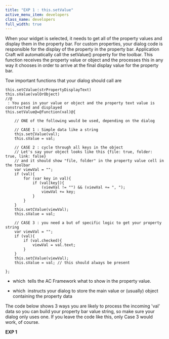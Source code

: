 ```yaml
---
title: "EXP 1 : this.setValue"
active_menu_item: developers
class_name: developers
full_width: true
---
```



When your widget is selected, it needs to get all of the property values and display them in the property bar. For custom properties, your dialog code is responsible for the display of the property in the property bar. Application Craft will automatically call the setValue() property for the toolbar. This function receives the property value or object and the processes this in any way it chooses in order to arrive at the final display value for the property bar.

Tow important functions that your dialog should call are

    this.setCValue(strPropertyDisplayText)
    this.sValue(valOrObject)
    //@
     : You pass in your value or object and the property text value is constructed and displayed
    this.setValue@=@function(val)@{
     
        // ONE of the following would be used, depending on the dialog
     
        // CASE 1 : Simple data like a string
        this.setCValue(val); 
        this.sValue = val;
     
        // CASE 2 : cycle through all keys in the object
        // Let's say your object looks like this {file: true, folder: true, link: false}
        // and it should show "file, folder" in the property value cell in the toolbar
        var viewVal = "";
        if (val){
            for (var key in val){
                if (val[key]){                        
                    (viewVal != "") && (viewVal += ", ");                        
                    viewVal += key;
                }
            }
        }
        this.setCValue(viewVal);
        this.sValue = val;
     
        // CASE 3 : you need a but of specific logic to get your property string
        var viewVal = "";
        if (val){
            if (val.checked){
                viewVal = val.text;
            }
        }
        this.setCValue(viewVal);
        this.sValue = val; // this should always be present
     
    };
     
   

- which  tells the AC Framework what to show in the property value.

- which  instructs your dialog to store the main value or (usually) object containing the property data

The code below shows 3 ways you are likely to process the incoming 'val' data so you can build your property bar value string, so make sure your dialog only uses one. If you leave the code like this, only Case 3 would work, of course.

**EXP 1**

